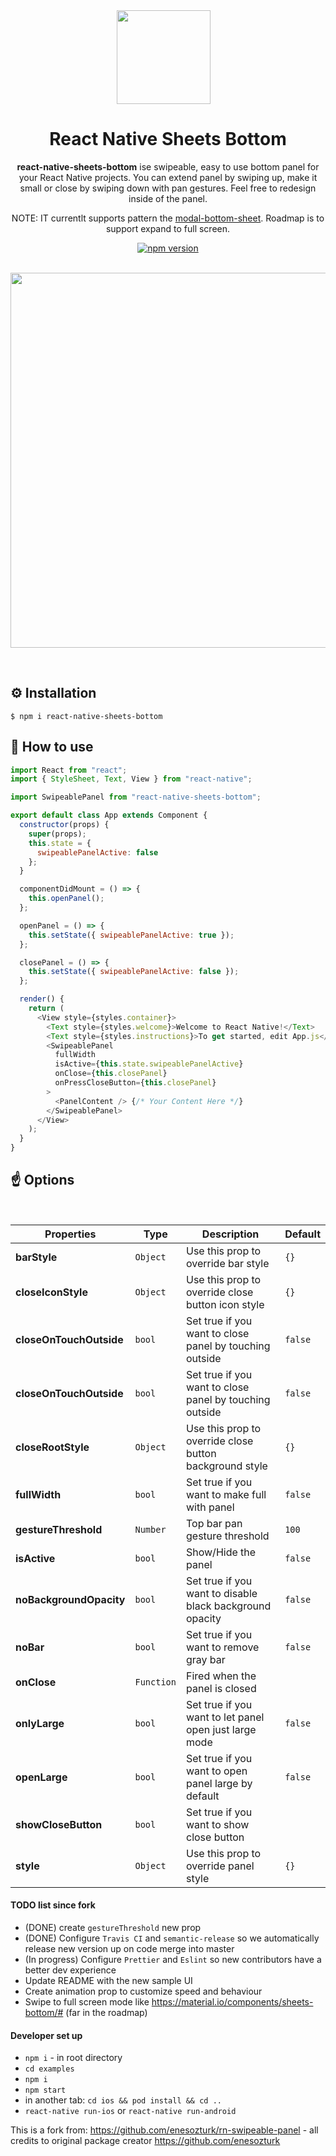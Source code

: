 <div align="center">

<img style="margin-right:1em" src="./rn-swipeable-panel.png" width="150" height="150">

<h1>React Native Sheets Bottom</h1>

**react-native-sheets-bottom** ise swipeable, easy to use bottom panel for your React Native projects. You can extend panel by swiping up, make it small or close by swiping down with pan gestures. Feel free to redesign inside of the panel.

NOTE: IT currentlt supports pattern the [modal-bottom-sheet](https://material.io/components/sheets-bottom/#modal-bottom-sheet). Roadmap is to support expand to full screen.

[![npm version](https://img.shields.io/npm/v/react-native-swipeable-panel.svg)](https://www.npmjs.com/package/react-native-swipeable-panel)

</div>

<br/>

<div align="center" style="margin-bottom:1em">
  <img src="rn-swipeable-panel.gif" width="auto" height="600"/>
</div>

<br/>

## ⚙️ Installation

```
$ npm i react-native-sheets-bottom
```

<!-- ## Usage -->

## 🚀 How to use

```javascript
import React from "react";
import { StyleSheet, Text, View } from "react-native";

import SwipeablePanel from "react-native-sheets-bottom";

export default class App extends Component {
  constructor(props) {
    super(props);
    this.state = {
      swipeablePanelActive: false
    };
  }

  componentDidMount = () => {
    this.openPanel();
  };

  openPanel = () => {
    this.setState({ swipeablePanelActive: true });
  };

  closePanel = () => {
    this.setState({ swipeablePanelActive: false });
  };

  render() {
    return (
      <View style={styles.container}>
        <Text style={styles.welcome}>Welcome to React Native!</Text>
        <Text style={styles.instructions}>To get started, edit App.js</Text>
        <SwipeablePanel
          fullWidth
          isActive={this.state.swipeablePanelActive}
          onClose={this.closePanel}
          onPressCloseButton={this.closePanel}
        >
          <PanelContent /> {/* Your Content Here */}
        </SwipeablePanel>
      </View>
    );
  }
}
```

## ☝️ Options

<br/>

| Properties              | Type       | Description                                              | Default |
| ----------------------- | ---------- | -------------------------------------------------------- | ------- |
| **barStyle**            | `Object`   | Use this prop to override bar style                      | `{}`    |
| **closeIconStyle**      | `Object`   | Use this prop to override close button icon style        | `{}`    |
| **closeOnTouchOutside** | `bool`     | Set true if you want to close panel by touching outside  | `false` |
| **closeOnTouchOutside** | `bool`     | Set true if you want to close panel by touching outside  | `false` |
| **closeRootStyle**      | `Object`   | Use this prop to override close button background style  | `{}`    |
| **fullWidth**           | `bool`     | Set true if you want to make full with panel             | `false` |
| **gestureThreshold**    | `Number`   | Top bar pan gesture threshold                            | `100`   |
| **isActive**            | `bool`     | Show/Hide the panel                                      | `false` |
| **noBackgroundOpacity** | `bool`     | Set true if you want to disable black background opacity | `false` |
| **noBar**               | `bool`     | Set true if you want to remove gray bar                  | `false` |
| **onClose**             | `Function` | Fired when the panel is closed                           |         |
| **onlyLarge**           | `bool`     | Set true if you want to let panel open just large mode   | `false` |
| **openLarge**           | `bool`     | Set true if you want to open panel large by default      | `false` |
| **showCloseButton**     | `bool`     | Set true if you want to show close button                |         |
| **style**               | `Object`   | Use this prop to override panel style                    | `{}`    |

#### TODO list since fork
* (DONE) create `gestureThreshold` new prop
* (DONE) Configure `Travis CI` and `semantic-release` so we automatically release new version up on code merge into master
* (In progress) Configure `Prettier` and `Eslint` so new contributors have a better dev experience
* Update README with the new sample UI
* Create animation prop to customize speed and behaviour
* Swipe to full screen mode like https://material.io/components/sheets-bottom/# (far in the roadmap)

#### Developer set up
* `npm i` - in root directory
* `cd examples`
* `npm i`
* `npm start`
* in another tab: `cd ios && pod install && cd ..`
* `react-native run-ios`  or `react-native run-android`


This is a fork from: https://github.com/enesozturk/rn-swipeable-panel - all credits to original package creator https://github.com/enesozturk

